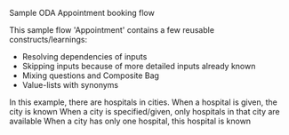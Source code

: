 Sample ODA Appointment booking flow

This sample flow 'Appointment' contains a few reusable constructs/learnings:
- Resolving dependencies of inputs
- Skipping inputs because of more detailed inputs already known
- Mixing questions and Composite Bag
- Value-lists with synonyms


In this example, there are hospitals in cities.
When a hospital is given, the city is known
When a city is specified/given, only hospitals in that city are available
When a city has only one hospital, this hospital is known
